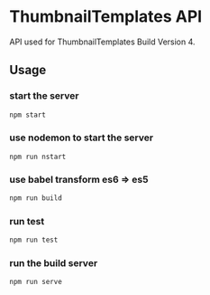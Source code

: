 # ThumbnailTemplates API

API used for ThumbnailTemplates Build Version 4.


## Usage

### start the server 
```js
npm start
```

### use nodemon to start the server 
```
npm run nstart
```

### use babel transform es6 => es5
```js
npm run build 
```

### run test
```js
npm run test
```

### run the build server
```js
npm run serve
```
